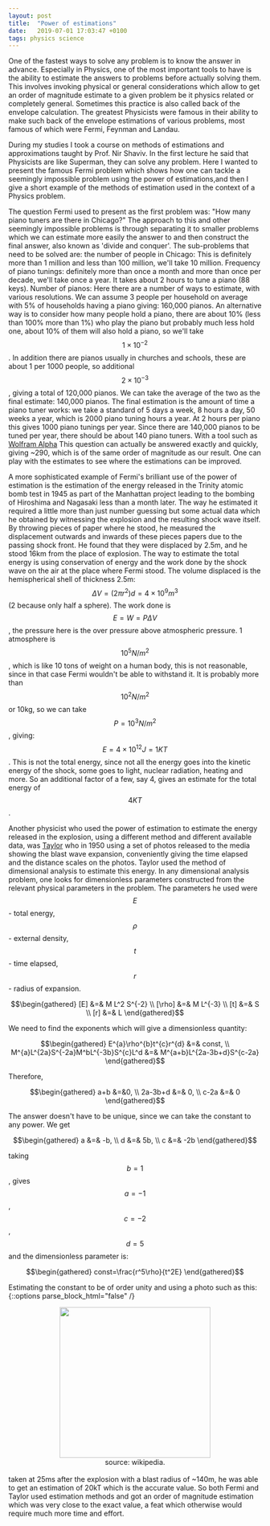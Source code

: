```yaml
---
layout: post
title:  "Power of estimations"
date:   2019-07-01 17:03:47 +0100
tags: physics science
---
```


One of the fastest ways to solve any problem is to know the answer in advance. 
Especially in Physics, one of the most important tools to have is the ability to estimate the answers to problems before actually solving them. This involves invoking physical or general considerations which allow to get an order of magnitude estimate to a given problem be it physics related or completely general. Sometimes this practice is also
called back of the envelope calculation.
The greatest Physicists were famous in their ability to make such back of the envelope estimations of various problems,
most famous of which were Fermi, Feynman and Landau.

During my studies I took a course on methods of estimations and approximations taught by Prof. Nir Shaviv. In the first lecture
he said that Physicists are like Superman, they can solve any problem.
Here I wanted to present the famous Fermi problem which shows how one can tackle a seemingly impossible problem using the power of estimations,and then I give a short example of the methods of estimation used in the context of a Physics problem.

The question Fermi used to present as the first problem was: "How many piano tuners are there in Chicago?"
The approach to this and other seemingly impossible problems is through separating it to smaller problems which we
can estimate more easily the answer to and then construct the final answer, also known as 'divide and conquer'.
The sub-problems that need to be solved are: 
the number of people in Chicago: This is definitely more than 1 million and less than 100 million, we'll take 10 million.
Frequency of piano tunings: definitely more than once a month and more than once per decade, we'll take once a year. 
It takes about 2 hours to tune a piano (88 keys). Number of pianos: Here there are a number of ways to estimate, with various resolutions. We can assume 3 people per household on average with 5% of households having a piano giving: 160,000 pianos. 
An alternative way is to consider how many people hold a piano, there are about 10% (less than 100% more than 1%) who play the piano
but probably much less hold one, about 10% of them will also hold a piano, so we'll take $$ 1\times 10^{-2} $$. In addition there are pianos usually in churches and schools, these are
about 1 per 1000 people, so additional $$ 2\times10^{-3} $$, giving a total of 120,000 pianos. We can take the average of the two
as the final estimate: 140,000 pianos.
The final estimation is the amount of time a piano tuner works: we take a standard of 5 days a week, 8 hours a day, 50 weeks a year,
which is 2000 piano tuning hours a year. At 2 hours per piano this gives 1000 piano tunings per year.
Since there are 140,000 pianos to be tuned per year, there should be about 140 piano tuners.
With a tool such as <a href='http://www.wolframalpha.com/input/?i=how+many+piano+tuners+are+there+in+Chicago'>Wolfram Alpha</a>
This question can actually be answered exactly and quickly, giving ~290, which is of the same order of magnitude as our result. One
can play with the estimates to see where the estimations can be improved.

A more sophisticated example of Fermi's brilliant use of the power of estimation is the estimation of the energy released in the
Trinity atomic bomb test in 1945 as part of the Manhattan project leading to the bombing of Hiroshima and Nagasaki less than a month later.
The way he estimated it required a little more than just number guessing but some actual data which he obtained by witnessing the
explosion and the resulting shock wave itself. By throwing pieces of paper where he stood, he measured the displacement outwards and inwards
of these pieces papers due to the passing shock front. He found that they were displaced by 2.5m, and he stood 16km from the place of explosion.
The way to estimate the total energy is using conservation of energy and the work done by the shock wave on the air at the place where Fermi stood.
The volume displaced is the hemispherical shell of thickness 2.5m: $$ \Delta V=(2\pi r^2)d=4\times10^9 m^3 $$ (2 because only half a sphere).
The work done is $$ E=W=P\Delta V $$, the pressure here is the over pressure above atmospheric pressure. 1 atmosphere is
$$ 10^5N/m^2 $$, which is like 10 tons of weight on a human body, this is not reasonable, since in that case Fermi wouldn't be able to 
withstand it. It is probably more than $$ 10^2 N/m^2 $$ or 10kg, so we can take $$ P=10^3 N/m^2 $$, giving: $$ E=4\times10^{12} J= 1 KT $$.
This is not the total energy, since not all the energy goes into the kinetic energy of the shock, some goes to light, nuclear radiation, 
heating and more. So an additional factor of a few, say 4, gives an estimate for the total energy of $$ 4 KT $$.

Another physicist who used the power of estimation to estimate the energy released in the explosion, using a different 
method and different available data, was <a href='https://en.wikipedia.org/wiki/G._I._Taylor'>Taylor</a> who in 1950 using a set of photos released to the media showing the blast wave
expansion, conveniently giving the time elapsed and the distance scales on the photos. Taylor used the method of dimensional analysis to
estimate this energy. In any dimensional analysis problem, one looks for dimensionless parameters constructed from the relevant physical
parameters in the problem. The parameters he used were $$ E $$ - total energy, $$ \rho $$ - external density, $$ t $$ - time elapsed, $$ r $$ - radius of expansion.

$$\begin{gathered}
 [E] &=& M L^2 S^{-2} \\
 [\rho] &=& M L^{-3} \\
 [t] &=& S \\
 [r] &=& L
\end{gathered}$$

We need to find the exponents which will give a dimensionless quantity:

$$\begin{gathered} 
	E^{a}\rho^{b}t^{c}r^{d} &=& const,  \\
	M^{a}L^{2a}S^{-2a}M^bL^{-3b}S^{c}L^d &=& M^{a+b}L^{2a-3b+d}S^{c-2a}
\end{gathered}$$

Therefore,

$$\begin{gathered} 
	a+b &=&0, \\
	2a-3b+d &=& 0, \\
	c-2a &=& 0 
\end{gathered}$$

The answer doesn't have to be unique, since we can take the constant to any power.
We get

$$\begin{gathered} 
	a &=& -b, \\
	d &=& 5b, \\
	c &=& -2b
\end{gathered}$$
	
taking $$ b=1 $$, gives $$ a=-1 $$, $$ c=-2 $$, $$ d=5 $$ and the dimensionless parameter is:

$$\begin{gathered} 
	const=\frac{r^5\rho}{t^2E}
\end{gathered}$$

Estimating the constant to be of order unity and using a photo such as this:
<br>
{::options parse_block_html="false" /}
<div style="text-align:center">
<img src='https://upload.wikimedia.org/wikipedia/commons/7/78/Trinity_Test_Fireball_16ms.jpg' width='300px'/> 
<br>
source: wikipedia.
</div>
<br>
taken at 25ms after the explosion with a blast radius of ~140m, he was able to get an estimation of 20kT which is the accurate value.
So both Fermi and Taylor used estimation methods and got an order of magnitude estimation which was very close to the exact
value, a feat which otherwise would require much more time and effort.